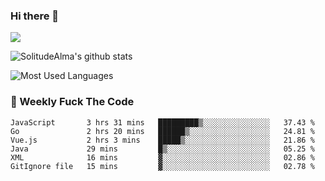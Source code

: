 ### Hi there 👋

<p>
  <a href="https://count.getloli.com/"><img src="https://count.getloli.com/get/@:solitudealma"></a>
</p>

![SolitudeAlma's github stats](https://github-readme-stats.vercel.app/api?username=solitudealma&show_icons=true&theme=radical)

![Most Used Languages](https://github-readme-stats.vercel.app/api/top-langs/?username=solitudealma&layout=compact&hide_border=true&theme=dark)
<!-- ![visitors](https://visitor-badge.glitch.me/badge?page_id=solitudealma.solitudealma.id) -->


### :dart: Weekly Fuck The Code

<!--START_SECTION:waka-->

```text
JavaScript       3 hrs 31 mins   █████████▒░░░░░░░░░░░░░░░   37.43 %
Go               2 hrs 20 mins   ██████▒░░░░░░░░░░░░░░░░░░   24.81 %
Vue.js           2 hrs 3 mins    █████▒░░░░░░░░░░░░░░░░░░░   21.86 %
Java             29 mins         █▒░░░░░░░░░░░░░░░░░░░░░░░   05.25 %
XML              16 mins         ▓░░░░░░░░░░░░░░░░░░░░░░░░   02.86 %
GitIgnore file   15 mins         ▓░░░░░░░░░░░░░░░░░░░░░░░░   02.78 %
```

<!--END_SECTION:waka-->
